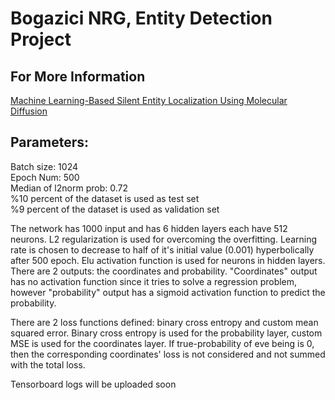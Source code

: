 # Bogazici NRG, Entity Detection Project

## For More Information
[Machine Learning-Based Silent Entity Localization Using Molecular Diffusion](https://ieeexplore.ieee.org/document/8964317)

## Parameters:
Batch size: 1024  
Epoch Num: 500  
Median of l2norm prob: 0.72  
%10 percent of the dataset is used as test set  
%9 percent of the dataset is used as validation set  

The network has 1000 input and has 6 hidden layers each have 512 neurons. L2 regularization is used for overcoming the overfitting. Learning rate is chosen to decrease to half of it's initial value (0.001) hyperbolically after 500 epoch. Elu activation function is used for neurons in hidden layers. There are 2 outputs: the coordinates and probability. "Coordinates" output has no activation function since it tries to solve a regression problem, however "probability" output has a sigmoid activation function to predict the probability. 

There are 2 loss functions defined: binary cross entropy and custom mean squared error. Binary cross entropy is used for the probability layer, custom MSE is used for the coordinates layer. If true-probability of eve being is 0, then the corresponding coordinates' loss is not considered and not summed with the total loss.

Tensorboard logs will be uploaded soon
